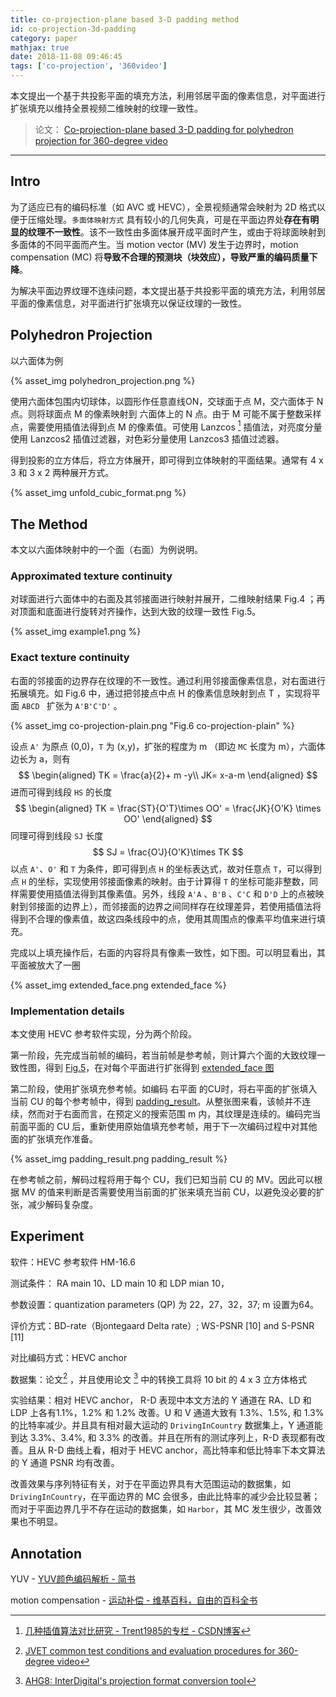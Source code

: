 ```yaml
---
title: co-projection-plane based 3-D padding method
id: co-projection-3d-padding
category: paper
mathjax: true
date: 2018-11-08 09:46:45
tags: ['co-projection', '360video']
---
```


本文提出一个基于共投影平面的填充方法，利用邻居平面的像素信息，对平面进行扩张填充以维持全景视频二维映射的纹理一致性。

<!-- more -->

> 论文： [Co-projection-plane based 3-D padding for polyhedron projection for 360-degree video](https://ieeexplore.ieee.org/abstract/document/8019393)

---

## Intro

为了适应已有的编码标准（如 AVC 或 HEVC），全景视频通常会映射为 2D 格式以便于压缩处理。`多面体映射方式` 具有较小的几何失真，可是在平面边界处**存在有明显的纹理不一致性**。该不一致性由多面体展开成平面时产生，或由于将球面映射到多面体的不同平面而产生。当 motion vector (MV)  发生于边界时，motion compensation (MC) 将**导致不合理的预测块（块效应），导致严重的编码质量下降**。

为解决平面边界纹理不连续问题，本文提出基于共投影平面的填充方法，利用邻居平面的像素信息，对平面进行扩张填充以保证纹理的一致性。



## Polyhedron Projection

以六面体为例

{% asset_img polyhedron_projection.png %}

使用六面体包围内切球体，以圆形作任意直线ON，交球面于点 M，交六面体于 N 点。则将球面点 M 的像素映射到 六面体上的 N 点。由于 M 可能不属于整数采样点，需要使用插值法得到点 M 的像素值。可使用 Lanzcos [^Lanzcos ] 插值法，对亮度分量使用 Lanzcos2 插值过滤器，对色彩分量使用 Lanzcos3 插值过滤器。

得到投影的立方体后，将立方体展开，即可得到立体映射的平面结果。通常有 4 x 3 和 3 x 2 两种展开方式。

{% asset_img unfold_cubic_format.png %}





## The Method 

本文以六面体映射中的一个面（右面）为例说明。



### Approximated texture continuity

对球面进行六面体中的右面及其邻接面进行映射并展开，二维映射结果 Fig.4 ；再对顶面和底面进行旋转对齐操作，达到大致的纹理一致性 Fig.5。

{% asset_img example1.png %}



### Exact texture continuity

右面的邻接面的边界存在纹理的不一致性。通过利用邻接面像素信息，对右面进行拓展填充。如 Fig.6 中，通过把邻接点中点 H 的像素信息映射到点 T ，实现将平面 `ABCD ` 扩张为 `A'B'C'D'` 。

{% asset_img co-projection-plain.png "Fig.6 co-projection-plain" %}


设点 `A'` 为原点 (0,0)，`T` 为 (x,y)，扩张的程度为 m （即边 `MC` 长度为 m），六面体边长为 a，则有
$$
\begin{aligned}
TK = \frac{a}{2}+ m -y\\
JK= x-a-m
\end{aligned}
$$
进而可得到线段 `HS` 的长度
$$
\begin{aligned}
TK = \frac{ST}{O'T}\times OO' = \frac{JK}{O'K} \times OO'
\end{aligned}
$$
同理可得到线段 `SJ` 长度
$$
SJ = \frac{O'J}{O'K}\times TK
$$
以点 `A'`、`O'` 和 `T` 为条件，即可得到点 `H` 的坐标表达式，故对任意点 `T`，可以得到点 `H` 的坐标，实现使用邻接面像素的映射。由于计算得 `T` 的坐标可能非整数，同样需要使用插值法得到其像素值。另外，线段 `A'A` 、`B'B` 、`C'C` 和 `D'D` 上的点被映射到邻接面的边界上），而邻接面的边界之间同样存在纹理差异，若使用插值法将得到不合理的像素值，故这四条线段中的点，使用其周围点的像素平均值来进行填充。

完成以上填充操作后，右面的内容将具有像素一致性，如下图。可以明显看出，其平面被放大了一圈

{% asset_img extended_face.png extended_face %}



### Implementation details

本文使用 HEVC 参考软件实现，分为两个阶段。

第一阶段，先完成当前帧的编码，若当前帧是参考帧，则计算六个面的大致纹理一致性图，得到 <a data-fancybox href="/paper/co-projection-3d-padding/example1.png" data-no-instant >Fig.5</a>，在对每个平面进行扩张得到 <a data-fancybox href="/paper/co-projection-3d-padding/extended_face.png" data-no-instant >extended_face 图</a>

第二阶段，使用扩张填充参考帧。如编码 右平面 的CU时，将右平面的扩张填入当前 CU 的每个参考帧中，得到 <a data-fancybox href="/paper/co-projection-3d-padding/padding_result.png" data-no-instant >padding_result</a>。从整张图来看，该帧并不连续，然而对于右面而言，在预定义的搜索范围 m 内，其纹理是连续的。编码完当前面平面的 CU 后，重新使用原始值填充参考帧，用于下一次编码过程中对其他面的扩张填充作准备。

{% asset_img padding_result.png padding_result %}

在参考帧之前，解码过程将用于每个 CU，我们已知当前 CU 的 MV。因此可以根据 MV 的值来判断是否需要使用当前面的扩张来填充当前 CU，以避免没必要的扩张，减少解码复杂度。



## Experiment

软件：HEVC 参考软件 HM-16.6 

测试条件： RA main 10、LD main 10 和 LDP mian 10，

参数设置：quantization parameters (QP) 为 22，27，32，37; m 设置为64。

评价方式：BD-rate（Bjontegaard Delta rate）;  WS-PSNR [10] and S-PSNR [11] 

对比编码方式：HEVC anchor 

数据集：论文[^12] ，并且使用论文 [^3] 中的转换工具将 10 bit 的 4 x 3 立方体格式



实验结果：相对 HEVC anchor， R-D 表现中本文方法的 Y 通道在 RA、LD 和 LDP 上各有1.1%，1.2% 和 1.2% 改善。U 和 V 通道大致有 1.3%、1.5%, 和 1.3% 的比特率减少。并且具有相对最大运动的 `DrivingInCountry` 数据集上，Y 通道能到达 3.3%、3.4%, 和 3.3% 的改善。并且在所有的测试序列上，R-D 表现都有改善。且从 R-D 曲线上看，相对于 HEVC anchor，高比特率和低比特率下本文算法的 Y 通道 PSNR 均有改善。

改善效果与序列特征有关，对于在平面边界具有大范围运动的数据集，如 `DrivingInCountry`，在平面边界的 MC 会很多，由此比特率的减少会比较显著；而对于平面边界几乎不存在运动的数据集，如 `Harbor`，其 MC 发生很少，改善效果也不明显。



## Annotation

YUV - [YUV颜色编码解析 - 简书](https://www.jianshu.com/p/a91502c00fb0)

motion compensation - [运动补偿 - 维基百科，自由的百科全书](https://zh.wikipedia.org/wiki/%E8%BF%90%E5%8A%A8%E8%A1%A5%E5%81%BF)

[^Lanzcos]: [几种插值算法对比研究 - Trent1985的专栏 - CSDN博客](https://blog.csdn.net/trent1985/article/details/45150677?tdsourcetag=s_pctim_aiomsg)
[^3]:  [AHG8: InterDigital's projection format conversion tool](https://scholar.google.com.hk/scholar?cites=3770646130758356990&as_sdt=2005&sciodt=0,5)
[^12]: [JVET common test conditions and evaluation procedures for 360-degree video](https://scholar.google.com.hk/scholar?cites=15933594121870911776&as_sdt=2005&sciodt=0,5)
